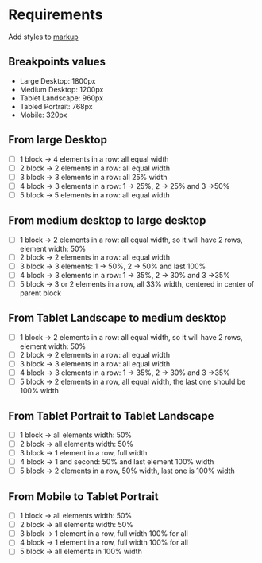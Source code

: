 # Requirements

Add styles to [markup](media-queries-practice.html)

## Breakpoints values

- Large Desktop: 1800px
- Medium Desktop: 1200px
- Tablet Landscape: 960px
- Tabled Portrait: 768px
- Mobile: 320px

## From large Desktop

- [ ] 1 block -> 4 elements in a row: all equal width
- [ ] 2 block -> 2 elements in a row: all equal width
- [ ] 3 block -> 3 elements in a row: all 25% width
- [ ] 4 block -> 3 elements in a row: 1 -> 25%, 2 -> 25% and 3 ->50%
- [ ] 5 block -> 5 elements in a row: all equal width

## From medium desktop to large desktop

- [ ] 1 block -> 2 elements in a row: all equal width, so it will have 2 rows, element width: 50%
- [ ] 2 block -> 2 elements in a row: all equal width
- [ ] 3 block -> 3 elements: 1 -> 50%, 2 -> 50% and last 100%
- [ ] 4 block -> 3 elements in a row: 1 -> 35%, 2 -> 30% and 3 ->35%
- [ ] 5 block -> 3 or 2 elements in a row, all 33% width, centered in center of parent block

## From Tablet Landscape to medium desktop

- [ ] 1 block -> 2 elements in a row: all equal width, so it will have 2 rows, element width: 50%
- [ ] 2 block -> 2 elements in a row: all equal width
- [ ] 3 block -> 3 elements in a row: all equal width
- [ ] 4 block -> 3 elements in a row: 1 -> 35%, 2 -> 30% and 3 ->35%
- [ ] 5 block -> 2 elements in a row, all equal width, the last one should be 100% width

## From Tablet Portrait to Tablet Landscape

- [ ] 1 block -> all elements width: 50%
- [ ] 2 block -> all elements width: 50%
- [ ] 3 block -> 1 element in a row, full width
- [ ] 4 block -> 1 and second: 50% and last element 100% width
- [ ] 5 block -> 2 elements in a row, 50% width, last one is 100% width

## From Mobile to Tablet Portrait

- [ ] 1 block -> all elements width: 50%
- [ ] 2 block -> all elements width: 50%
- [ ] 3 block -> 1 element in a row, full width 100% for all
- [ ] 4 block -> 1 element in a row, full width 100% for all
- [ ] 5 block -> all elements in 100% width
